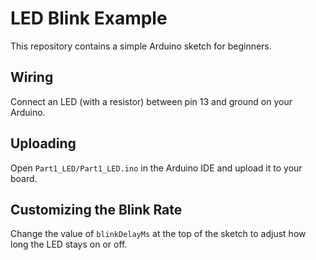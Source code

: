 # LED Blink Example

This repository contains a simple Arduino sketch for beginners.

## Wiring

Connect an LED (with a resistor) between pin 13 and ground on your Arduino.

## Uploading

Open `Part1_LED/Part1_LED.ino` in the Arduino IDE and upload it to your board.

## Customizing the Blink Rate

Change the value of `blinkDelayMs` at the top of the sketch to adjust how long the LED stays on or off.
